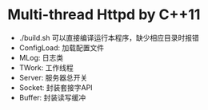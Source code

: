 # Multi-thread Httpd by C++11
- ./build.sh 可以直接编译运行本程序，缺少相应目录时报错
- ConfigLoad: 加载配置文件
- MLog: 日志类
- TWork: 工作线程
- Server: 服务器总开关
- Socket: 封装套接字API
- Buffer: 封装读写缓冲
